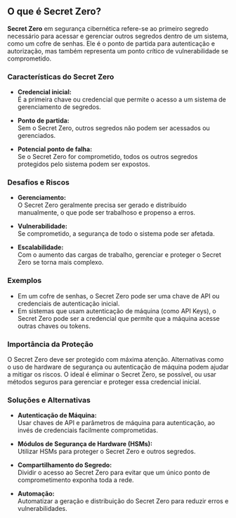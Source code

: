 ## O que é Secret Zero?

**Secret Zero** em segurança cibernética refere-se ao primeiro segredo necessário para acessar e gerenciar outros segredos dentro de um sistema, como um cofre de senhas. Ele é o ponto de partida para autenticação e autorização, mas também representa um ponto crítico de vulnerabilidade se comprometido.

### Características do Secret Zero

- **Credencial inicial:**  
    É a primeira chave ou credencial que permite o acesso a um sistema de gerenciamento de segredos.

- **Ponto de partida:**  
    Sem o Secret Zero, outros segredos não podem ser acessados ou gerenciados.

- **Potencial ponto de falha:**  
    Se o Secret Zero for comprometido, todos os outros segredos protegidos pelo sistema podem ser expostos.

### Desafios e Riscos

- **Gerenciamento:**  
    O Secret Zero geralmente precisa ser gerado e distribuído manualmente, o que pode ser trabalhoso e propenso a erros.

- **Vulnerabilidade:**  
    Se comprometido, a segurança de todo o sistema pode ser afetada.

- **Escalabilidade:**  
    Com o aumento das cargas de trabalho, gerenciar e proteger o Secret Zero se torna mais complexo.

### Exemplos

- Em um cofre de senhas, o Secret Zero pode ser uma chave de API ou credenciais de autenticação inicial.
- Em sistemas que usam autenticação de máquina (como API Keys), o Secret Zero pode ser a credencial que permite que a máquina acesse outras chaves ou tokens.

### Importância da Proteção

O Secret Zero deve ser protegido com máxima atenção. Alternativas como o uso de hardware de segurança ou autenticação de máquina podem ajudar a mitigar os riscos. O ideal é eliminar o Secret Zero, se possível, ou usar métodos seguros para gerenciar e proteger essa credencial inicial.

### Soluções e Alternativas

- **Autenticação de Máquina:**  
    Usar chaves de API e parâmetros de máquina para autenticação, ao invés de credenciais facilmente comprometidas.

- **Módulos de Segurança de Hardware (HSMs):**  
    Utilizar HSMs para proteger o Secret Zero e outros segredos.

- **Compartilhamento do Segredo:**  
    Dividir o acesso ao Secret Zero para evitar que um único ponto de comprometimento exponha toda a rede.

- **Automação:**  
    Automatizar a geração e distribuição do Secret Zero para reduzir erros e vulnerabilidades.